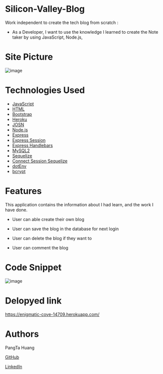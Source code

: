 # Silicon-Valley-Blog

Work independent to create the tech blog from scratch :

- As a Developer, I want to use the knowledge I learned to create the Note taker  by using JavaScript, Node.js,

# Site Picture
![image](https://user-images.githubusercontent.com/87446864/153393930-cfcadbc5-aa98-4afa-9330-7a092f7b49ae.png)


# Technologies Used
 - [JavaScript](https://developer.mozilla.org/en-US/docs/Web/JavaScript)
 - [HTML](https://developer.mozilla.org/en-US/docs/Web/HTML)
 - [Bootstrap](https://getbootstrap.com/)
 - [Heroku](https://www.heroku.com)
 - [JOSN](https://www.json.org/json-en.html)
 - [Node.js](https://nodejs.org/en/) 
 - [Express](https://www.npmjs.com/package/express) 
 - [Express Session](https://www.npmjs.com/package/express-session) 
-  [Express Handlebars](https://www.npmjs.com/package/express-handlebars) 
-  [MySQL2](https://www.npmjs.com/package/mysql2) 
-  [Sequelize](https://www.npmjs.com/package/sequelize)
-  [Connect Session Sequelize](https://www.npmjs.com/package/connect-session-sequelize) 
-  [dotEnv](https://www.npmjs.com/package/dotenv)
-  [bcrypt](https://www.npmjs.com/package/bcrypt)

# Features
This application contains the information about I had learn, and the work I have done.

- User can able create their own blog

- User can save the blog in the database for next login

- User can delete the blog if they want to

- User can comment the blog 


# Code Snippet

![image](https://user-images.githubusercontent.com/87446864/153396566-b98403ab-6aa2-4585-84ef-55b452cb3a94.png)

# Delopyed link 
https://enigmatic-cove-14709.herokuapp.com/

# Authors
PangTa Huang


<a href ="https://github.com/willyhuang18/HomeWork">GitHub</a>


<a href ="https://www.linkedin.com/feed/">LinkedIn</a>
